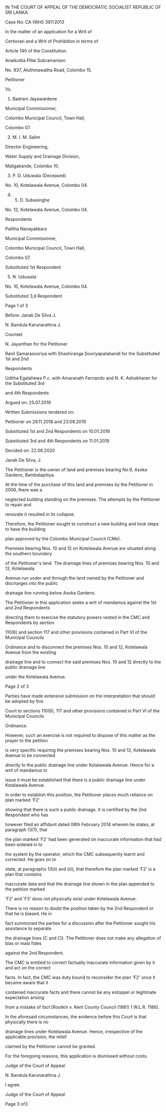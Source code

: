 IN THE COURT OF APPEAL OF THE DEMOCRATIC SOCIALIST REPUBLIC OF SRI LANKA

Case No: CA (Writ) 397/2013

In the matter of an application for a Writ of

Certiorari and a Writ of Prohibition in terms of

Article 140 of the Constitution.

Anaikuttia Pillai Subramaniam

No. 837, Aluthmawatha Road, Colombo 15.

Petitioner

Vs.

1. Badrani Jayawardene

Municipal Commissioner,

Colombo Municipal Council, Town Hall,

Colombo 07.

2. M. I. M. Salim

Director Engineering,

Water Supply and Drainage Division,

Maligakande, Colombo 10.

3. P. D. Uduwala (Deceased)

No. 10, Kotelawala Avenue, Colombo 04.

4. 5. D. Subasinghe

No. 12, Kotelawala Avenue, Colombo 04.

Respondents

Palitha Nanayakkara

Municipal Commissioner,

Colombo Municipal Council, Town Hall,

Colombo 07.

Substituted 1st Respondent

5. N. Uduwala

No. 10, Kotelawala Avenue, Colombo 04.

Substituted 3,d Respondent

Page 1 of 3

Before: Janak De Silva J.

N. Bandula Karunarathna J.

Counsel:

N. Jayanthan for the Petitioner

Ranil Samarasooriya with Shashiranga Sooriyapatabandi for the Substituted 1st and 2nd

Respondents

Uditha Egalahewa P.c. with Amaranath Fernando and N. K. Ashokharan for the Substituted 3rd

and 4th Respondents

Argued on: 25.07.2019

Written Submissions tendered on:

Petitioner on 29.11.2018 and 23.09.2019

Substituted 1st and 2nd Respondents on 10.01.2019

Substituted 3rd and 4th Respondents on 11.01.2019

Decided on: 22.06.2020

Janak De Silva, J.

The Petitioner is the owner of land and premises bearing No.9, Asoka Gardens, Bambalapitiya.

At the time of the purchase of this land and premises by the Petitioner in 2006, there was a

neglected building standing on the premises. The attempts by the Petitioner to repair and

renovate it resulted in its collapse.

Therefore, the Petitioner sought to construct a new building and took steps to have the building

plan approved by the Colombo Municipal Council (CMe).

Premises bearing Nos. 10 and 12 on Kotelawala Avenue are situated along the southern boundary

of the Petitioner's land. The drainage lines of premises bearing Nos. 10 and 12, Kotelawala

Avenue run under and through the land owned by the Petitioner and discharges into the public

drainage line running below Asoka Gardens.

The Petitioner in this application seeks a writ of mandamus against the 1st and 2nd Respondents

directing them to exercise the statutory powers vested in the CMC and Respondents by section

110(6) and section 117 and other provisions contained in Part VI of the Municipal Councils

Ordinance and to disconnect the premises Nos. 10 and 12, Kotelawala Avenue from the existing

drainage line and to connect the said premises Nos. 10 and 12 directly to the public drainage line

under the Kotelawala Avenue.

Page 2 of 3

Parties have made extensive submission on the interpretation that should be adopted by this

Court to sections 110(6), 117 and other provisions contained in Part VI of the Municipal Councils

Ordinance.

However, such an exercise is not required to dispose of this matter as the prayer to the petition

is very specific requiring the premises bearing Nos. 10 and 12, Kotelawala Avenue to be connected

directly to the public drainage line under Kotalawala Avenue. Hence for a writ of mandamus to

issue it must be established that there is a public drainage line under Kotalawala Avenue.

In order to establish this position, the Petitioner places much reliance on plan marked 'F2'

showing that there is such a public drainage. It is certified by the 2nd Respondent who has

however filed an affidavit dated 06th February 2014 wherein he states, at paragraph 13(1), that

the plan marked 'F2' had been generated on inaccurate information that had been entered in to

the system by the operator, which the CMC subsequently learnt and corrected. He goes on to

state, at paragraphs 13(ii) and (iii), that therefore the plan marked 'F2' is a plan that contains

inaccurate data and that the drainage line shown in the plan appended to the petition marked

'F2' and 'F3' does not physically exist under Kotelawala Avenue.

There is no reason to doubt the position taken by the 2nd Respondent or that he is biased. He in

fact summoned the parties for a discussion after the Petitioner sought his assistance to separate

the drainage lines (C and Cl). The Petitioner does not make any allegation of bias or mala fides

against the 2nd Respondent.

The CMC is entitled to correct factually inaccurate information given by it and act on the correct

facts. In fact, the CMC was duty bound to reconsider the plan 'F2' once it became aware that it

contained inaccurate facts and there cannot be any estoppel or legitimate expectation arising

from a mistake of fact [Rootkin v. Kent County Council (1981) 1 W.L.R. 1186].

In the aforesaid circumstances, the evidence before this Court is that physically there is no

drainage lines under Kotelawala Avenue. Hence, irrespective of the applicable provision, the relief

claimed by the Petitioner cannot be granted.

For the foregoing reasons, this application is dismissed without costs.

Judge of the Court of Appeal

N. Bandula Karunarathna J.

I agree.

Judge of the Court of Appeal

Page 3 of3